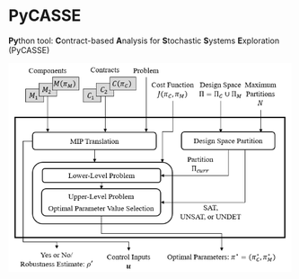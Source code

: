 # PyCASSE
**Py**thon tool: **C**ontract-based **A**nalysis for **S**tochastic **S**ystems **E**xploration (PyCASSE)

![Alt text](documentation/source/figs/overview.png?raw=true "Overview of PyCASSE")